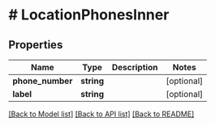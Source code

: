 # # LocationPhonesInner

## Properties

Name | Type | Description | Notes
------------ | ------------- | ------------- | -------------
**phone_number** | **string** |  | [optional]
**label** | **string** |  | [optional]

[[Back to Model list]](../../README.md#models) [[Back to API list]](../../README.md#endpoints) [[Back to README]](../../README.md)
